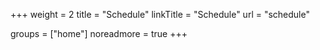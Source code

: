 +++
weight = 2
title = "Schedule"
linkTitle = "Schedule"
url = "schedule"

groups = ["home"]
noreadmore = true
+++

<div id="schedule"></div>


<script>
var xmlhttp;
var htmlData = "";

xmlhttp = new XMLHttpRequest();
xmlhttp.onreadystatechange = function() {
	if (this.readyState == 4 && this.status == 200) {

		schedule = JSON.parse(this.responseText);
		for (dayIndex in schedule) {
			htmlData += '<h4>' + schedule[dayIndex].name + '</h4>';
			htmlData += '<p>' + schedule[dayIndex].time + '</p>';
			
			htmlData += '<div class="schedule">'
			
			for (dataIndex in schedule[dayIndex].data) {
				if (dataIndex != schedule[dayIndex].data.length-1) {
					htmlData += '<div class="row bl br bt">'
				} else {
					// last
					htmlData += '<div class="row bl br bt bb">'
				}
				htmlData += '<div class="one column">' + schedule[dayIndex].data[dataIndex].time + '</div>'
				
				var extraIndex = schedule[dayIndex].data[dataIndex].extra
				
				var columnClass = 'eleven'
				if (extraIndex != undefined) {
					var columnClass = 'eight'
				}
				
				htmlData += '<div class="' + columnClass + ' columns bl-not-mobile">'
				for (sessionIndex in schedule[dayIndex].data[dataIndex].sessions) {
					htmlData += '<div>'
					htmlData += schedule[dayIndex].data[dataIndex].sessions[sessionIndex].name
					htmlData += ' / <span class="room">'
					htmlData += schedule[dayIndex].data[dataIndex].sessions[sessionIndex].room
					htmlData += '</span>'
					htmlData += '</div>'
				}
				htmlData += '</div>'

				if (extraIndex != undefined) {
					htmlData += '<div class="three columns bl-not-mobile center">'
					for (extraIndex in schedule[dayIndex].data[dataIndex].extra) {
						htmlData += schedule[dayIndex].data[dataIndex].extra[extraIndex].name
						htmlData += ' / <span class="room">'
						htmlData += schedule[dayIndex].data[dataIndex].extra[extraIndex].room
						htmlData += '</span>'
					}
					htmlData += '</div>'
				}
				
				htmlData += '</div>'
			}
			htmlData += '</div><br/><br/>'
		}
		document.getElementById("schedule").innerHTML = htmlData;
	}
};
xmlhttp.open("POST", "/data/schedule.json", true);
xmlhttp.setRequestHeader("Content-type", "application/x-www-form-urlencoded");
xmlhttp.send();

</script>

<!--more-->